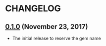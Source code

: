# CHANGELOG
## [0.1.0](https://github.com/yasaichi/gretel-jsonld/releases/tag/v0.1.0) (November 23, 2017)
* The initial release to reserve the gem name
